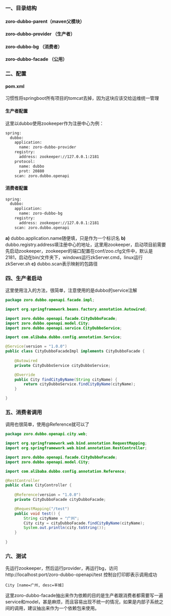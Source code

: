### 一、目录结构
#### zoro-dubbo-parent（maven父模块）
#### zoro-dubbo-provider （生产者）
#### zoro-dubbo-bg （消费者）
#### zoro-dubbo-facade （公用）
### 二、配置
#### pom.xml
习惯性将springboot所有项目的tomcat去掉，因为这块应该交给运维统一管理
#### 生产者配置
这里以dubbo使用zookeeper作为注册中心为例：
```XML
spring:
  dubbo:
    application:
      name: zoro-dubbo-provider
    registry:
      address: zookeeper://127.0.0.1:2181
    protocol:
      name: dubbo
      prot: 20880
    scan: zoro.dubbo.openapi
```
#### 消费者配置
```XML
spring:
  dubbo:
    application:
      name: zoro-dubbo-bg
    registry:
      address: zookeeper://127.0.0.1:2181
    scan: zoro.dubbo.openapi
```
**a)** dubbo.application.name随便填，只是作为一个标识名
**b)** dubbo.registry.address填注册中心的地址，这里用zookeeper，启动项目前需要先启动zookeeper，zookeeper的端口配置在conf/zoo.cfg文件中，默认是2181，启动在bin/文件夹下，windows运行zkServer.cmd，linux运行zkServer.sh
**c)** dubbo.scan表示映射的包路径
### 四、生产者启动
这里使用注入的方法，很简单，注意使用的是dubbo的service注解
```Java
package zoro.dubbo.openapi.facade.impl;

import org.springframework.beans.factory.annotation.Autowired;

import zoro.dubbo.openapi.facade.CityDubboFacade;
import zoro.dubbo.openapi.model.City;
import zoro.dubbo.openapi.service.CityDubboService;

import com.alibaba.dubbo.config.annotation.Service;

@Service(version = "1.0.0")
public class CityDubboFacadeImpl implements CityDubboFacade {
	
	@Autowired
	private CityDubboService cityDubboService;

	@Override
	public City findCityByName(String cityName) {
		return cityDubboService.findCityByName(cityName);
	}

}
```
### 五、消费者调用
调用也很简单，使用@Reference就可以了
```Java
package zoro.dubbo.openapi.city.web;

import org.springframework.web.bind.annotation.RequestMapping;
import org.springframework.web.bind.annotation.RestController;

import zoro.dubbo.openapi.facade.CityDubboFacade;
import zoro.dubbo.openapi.model.City;

import com.alibaba.dubbo.config.annotation.Reference;

@RestController
public class CityController {
	
	@Reference(version = "1.0.0")
    private CityDubboFacade cityDubboFacade;

	@RequestMapping("/test")
	public void test() {
		String cityName = "广州";
		City city = cityDubboFacade.findCityByName(cityName);
		System.out.println(city.toString());
	}
	
}
```
### 六、测试
先运行zookeeper，然后运行provider，再运行bg，访问http://localhost:port/zoro-dubbo-openapi/test 控制台打印即表示调用成功
```
City [name=广州, desc=羊城]
```
这里zoro-dubbo-facade抽出来作为依赖的目的是生产者跟消费者都需要写一遍service和model，甚是麻烦，而且容易出现不统一的情况，如果是内部子系统之间的调用，建议抽出来作为一个依赖包来使用。